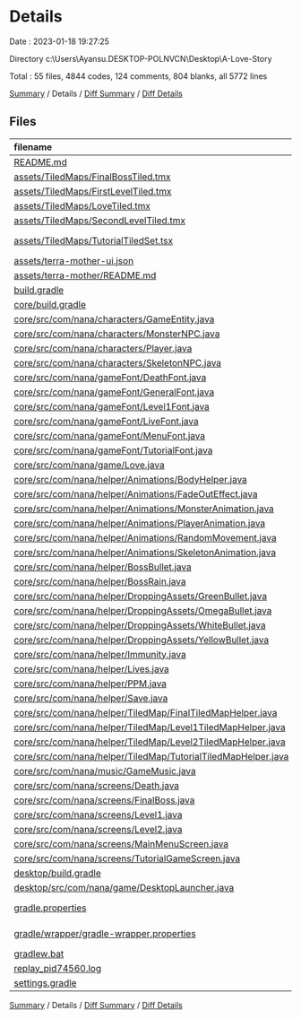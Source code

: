# Details

Date : 2023-01-18 19:27:25

Directory c:\\Users\\Ayansu.DESKTOP-POLNVCN\\Desktop\\A-Love-Story

Total : 55 files,  4844 codes, 124 comments, 804 blanks, all 5772 lines

[Summary](results.md) / Details / [Diff Summary](diff.md) / [Diff Details](diff-details.md)

## Files
| filename | language | code | comment | blank | total |
| :--- | :--- | ---: | ---: | ---: | ---: |
| [README.md](/README.md) | Markdown | 2 | 0 | 2 | 4 |
| [assets/TiledMaps/FinalBossTiled.tmx](/assets/TiledMaps/FinalBossTiled.tmx) | XML | 91 | 0 | 1 | 92 |
| [assets/TiledMaps/FirstLevelTiled.tmx](/assets/TiledMaps/FirstLevelTiled.tmx) | XML | 107 | 0 | 1 | 108 |
| [assets/TiledMaps/LoveTiled.tmx](/assets/TiledMaps/LoveTiled.tmx) | XML | 118 | 0 | 1 | 119 |
| [assets/TiledMaps/SecondLevelTiled.tmx](/assets/TiledMaps/SecondLevelTiled.tmx) | XML | 128 | 0 | 1 | 129 |
| [assets/TiledMaps/TutorialTiledSet.tsx](/assets/TiledMaps/TutorialTiledSet.tsx) | TypeScript React | 85 | 0 | 1 | 86 |
| [assets/terra-mother-ui.json](/assets/terra-mother-ui.json) | JSON | 125 | 0 | 0 | 125 |
| [assets/terra-mother/README.md](/assets/terra-mother/README.md) | Markdown | 14 | 0 | 8 | 22 |
| [build.gradle](/build.gradle) | Gradle | 55 | 0 | 20 | 75 |
| [core/build.gradle](/core/build.gradle) | Gradle | 4 | 0 | 3 | 7 |
| [core/src/com/nana/characters/GameEntity.java](/core/src/com/nana/characters/GameEntity.java) | Java | 28 | 0 | 7 | 35 |
| [core/src/com/nana/characters/MonsterNPC.java](/core/src/com/nana/characters/MonsterNPC.java) | Java | 18 | 3 | 8 | 29 |
| [core/src/com/nana/characters/Player.java](/core/src/com/nana/characters/Player.java) | Java | 43 | 3 | 15 | 61 |
| [core/src/com/nana/characters/SkeletonNPC.java](/core/src/com/nana/characters/SkeletonNPC.java) | Java | 36 | 3 | 16 | 55 |
| [core/src/com/nana/gameFont/DeathFont.java](/core/src/com/nana/gameFont/DeathFont.java) | Java | 35 | 0 | 5 | 40 |
| [core/src/com/nana/gameFont/GeneralFont.java](/core/src/com/nana/gameFont/GeneralFont.java) | Java | 48 | 0 | 14 | 62 |
| [core/src/com/nana/gameFont/Level1Font.java](/core/src/com/nana/gameFont/Level1Font.java) | Java | 25 | 0 | 5 | 30 |
| [core/src/com/nana/gameFont/LiveFont.java](/core/src/com/nana/gameFont/LiveFont.java) | Java | 16 | 0 | 8 | 24 |
| [core/src/com/nana/gameFont/MenuFont.java](/core/src/com/nana/gameFont/MenuFont.java) | Java | 24 | 0 | 5 | 29 |
| [core/src/com/nana/gameFont/TutorialFont.java](/core/src/com/nana/gameFont/TutorialFont.java) | Java | 25 | 0 | 5 | 30 |
| [core/src/com/nana/game/Love.java](/core/src/com/nana/game/Love.java) | Java | 22 | 0 | 12 | 34 |
| [core/src/com/nana/helper/Animations/BodyHelper.java](/core/src/com/nana/helper/Animations/BodyHelper.java) | Java | 56 | 14 | 17 | 87 |
| [core/src/com/nana/helper/Animations/FadeOutEffect.java](/core/src/com/nana/helper/Animations/FadeOutEffect.java) | Java | 42 | 0 | 11 | 53 |
| [core/src/com/nana/helper/Animations/MonsterAnimation.java](/core/src/com/nana/helper/Animations/MonsterAnimation.java) | Java | 36 | 0 | 15 | 51 |
| [core/src/com/nana/helper/Animations/PlayerAnimation.java](/core/src/com/nana/helper/Animations/PlayerAnimation.java) | Java | 86 | 0 | 22 | 108 |
| [core/src/com/nana/helper/Animations/RandomMovement.java](/core/src/com/nana/helper/Animations/RandomMovement.java) | Java | 25 | 0 | 6 | 31 |
| [core/src/com/nana/helper/Animations/SkeletonAnimation.java](/core/src/com/nana/helper/Animations/SkeletonAnimation.java) | Java | 47 | 0 | 14 | 61 |
| [core/src/com/nana/helper/BossBullet.java](/core/src/com/nana/helper/BossBullet.java) | Java | 48 | 1 | 21 | 70 |
| [core/src/com/nana/helper/BossRain.java](/core/src/com/nana/helper/BossRain.java) | Java | 153 | 1 | 41 | 195 |
| [core/src/com/nana/helper/DroppingAssets/GreenBullet.java](/core/src/com/nana/helper/DroppingAssets/GreenBullet.java) | Java | 17 | 0 | 6 | 23 |
| [core/src/com/nana/helper/DroppingAssets/OmegaBullet.java](/core/src/com/nana/helper/DroppingAssets/OmegaBullet.java) | Java | 17 | 0 | 6 | 23 |
| [core/src/com/nana/helper/DroppingAssets/WhiteBullet.java](/core/src/com/nana/helper/DroppingAssets/WhiteBullet.java) | Java | 17 | 0 | 6 | 23 |
| [core/src/com/nana/helper/DroppingAssets/YellowBullet.java](/core/src/com/nana/helper/DroppingAssets/YellowBullet.java) | Java | 17 | 0 | 6 | 23 |
| [core/src/com/nana/helper/Immunity.java](/core/src/com/nana/helper/Immunity.java) | Java | 25 | 0 | 7 | 32 |
| [core/src/com/nana/helper/Lives.java](/core/src/com/nana/helper/Lives.java) | Java | 8 | 0 | 6 | 14 |
| [core/src/com/nana/helper/PPM.java](/core/src/com/nana/helper/PPM.java) | Java | 7 | 3 | 6 | 16 |
| [core/src/com/nana/helper/Save.java](/core/src/com/nana/helper/Save.java) | Java | 0 | 0 | 1 | 1 |
| [core/src/com/nana/helper/TiledMap/FinalTiledMapHelper.java](/core/src/com/nana/helper/TiledMap/FinalTiledMapHelper.java) | Java | 86 | 7 | 21 | 114 |
| [core/src/com/nana/helper/TiledMap/Level1TiledMapHelper.java](/core/src/com/nana/helper/TiledMap/Level1TiledMapHelper.java) | Java | 70 | 6 | 19 | 95 |
| [core/src/com/nana/helper/TiledMap/Level2TiledMapHelper.java](/core/src/com/nana/helper/TiledMap/Level2TiledMapHelper.java) | Java | 74 | 7 | 21 | 102 |
| [core/src/com/nana/helper/TiledMap/TutorialTiledMapHelper.java](/core/src/com/nana/helper/TiledMap/TutorialTiledMapHelper.java) | Java | 68 | 1 | 16 | 85 |
| [core/src/com/nana/music/GameMusic.java](/core/src/com/nana/music/GameMusic.java) | Java | 12 | 0 | 7 | 19 |
| [core/src/com/nana/screens/Death.java](/core/src/com/nana/screens/Death.java) | Java | 127 | 15 | 45 | 187 |
| [core/src/com/nana/screens/FinalBoss.java](/core/src/com/nana/screens/FinalBoss.java) | Java | 376 | 16 | 128 | 520 |
| [core/src/com/nana/screens/Level1.java](/core/src/com/nana/screens/Level1.java) | Java | 216 | 8 | 51 | 275 |
| [core/src/com/nana/screens/Level2.java](/core/src/com/nana/screens/Level2.java) | Java | 214 | 8 | 45 | 267 |
| [core/src/com/nana/screens/MainMenuScreen.java](/core/src/com/nana/screens/MainMenuScreen.java) | Java | 146 | 15 | 38 | 199 |
| [core/src/com/nana/screens/TutorialGameScreen.java](/core/src/com/nana/screens/TutorialGameScreen.java) | Java | 132 | 11 | 43 | 186 |
| [desktop/build.gradle](/desktop/build.gradle) | Gradle | 37 | 1 | 11 | 49 |
| [desktop/src/com/nana/game/DesktopLauncher.java](/desktop/src/com/nana/game/DesktopLauncher.java) | Java | 14 | 1 | 5 | 20 |
| [gradle.properties](/gradle.properties) | Java Properties | 3 | 0 | 1 | 4 |
| [gradle/wrapper/gradle-wrapper.properties](/gradle/wrapper/gradle-wrapper.properties) | Java Properties | 5 | 0 | 1 | 6 |
| [gradlew.bat](/gradlew.bat) | Batch | 70 | 0 | 22 | 92 |
| [replay_pid74560.log](/replay_pid74560.log) | Log | 1,543 | 0 | 1 | 1,544 |
| [settings.gradle](/settings.gradle) | Gradle | 1 | 0 | 0 | 1 |

[Summary](results.md) / Details / [Diff Summary](diff.md) / [Diff Details](diff-details.md)